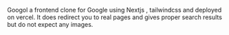 Googol a frontend clone for Google using Nextjs , tailwindcss and deployed on vercel.
It does redirect you to real pages and gives proper search results but do not expect any images.